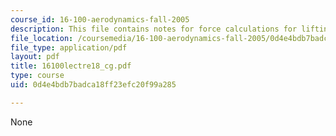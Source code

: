 ```yaml
---
course_id: 16-100-aerodynamics-fall-2005
description: This file contains notes for force calculations for lifting line.
file_location: /coursemedia/16-100-aerodynamics-fall-2005/0d4e4bdb7badca18ff23efc20f99a285_16100lectre18_cg.pdf
file_type: application/pdf
layout: pdf
title: 16100lectre18_cg.pdf
type: course
uid: 0d4e4bdb7badca18ff23efc20f99a285

---
```

None